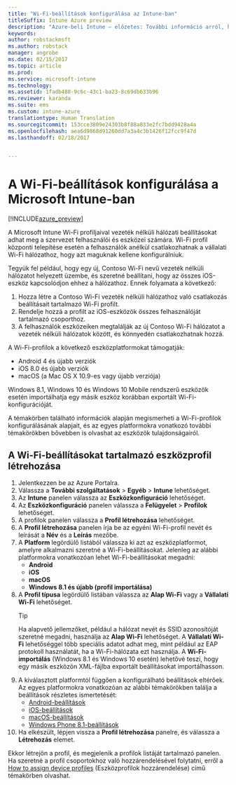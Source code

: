 ```yaml
---
title: "Wi-Fi-beállítások konfigurálása az Intune-ban"
titleSuffix: Intune Azure preview
description: "Azure-beli Intune – előzetes: További információ arról, hogyan használható az Intune a Wi-Fi-kapcsolatoknak a felügyelt eszközökön való konfigurálásához."
keywords: 
author: robstackmsft
ms.author: robstack
manager: angrobe
ms.date: 02/15/2017
ms.topic: article
ms.prod: 
ms.service: microsoft-intune
ms.technology: 
ms.assetid: 1fadb488-9c6c-43c1-ba23-8c69db633b96
ms.reviewer: karanda
ms.suite: ems
ms.custom: intune-azure
translationtype: Human Translation
ms.sourcegitcommit: 153cce3809e24303b8f88a833e2fc7bdd9428a4a
ms.openlocfilehash: aea6d9868d91260dd7a3a4c3b1426f12fcc9f47d
ms.lasthandoff: 02/18/2017


---
```


# <a name="how-to-configure-wi-fi-settings-in-microsoft-intune"></a>A Wi-Fi-beállítások konfigurálása a Microsoft Intune-ban

[!INCLUDE[azure_preview](../includes/azure_preview.md)]

A Microsoft Intune Wi-Fi profiljaival vezeték nélküli hálózati beállításokat adhat meg a szervezet felhasználói és eszközei számára. Wi-Fi profil központi telepítése esetén a felhasználók anélkül csatlakozhatnak a vállalati Wi-Fi hálózathoz, hogy azt maguknak kellene konfigurálniuk.

Tegyük fel például, hogy egy új, Contoso Wi-Fi nevű vezeték nélküli hálózatot helyezett üzembe, és szeretné beállítani, hogy az összes iOS-eszköz kapcsolódjon ehhez a hálózathoz. Ennek folyamata a következő:

1. Hozza létre a Contoso Wi-Fi vezeték nélküli hálózathoz való csatlakozás beállításait tartalmazó Wi-Fi profilt.
2. Rendelje hozzá a profilt az iOS-eszközök összes felhasználóját tartalmazó csoporthoz.
3. A felhasználók eszközeiken megtalálják az új Contoso Wi-Fi hálózatot a vezeték nélküli hálózatok között, és könnyedén csatlakozhatnak hozzá.

A Wi-Fi-profilok a következő eszközplatformokat támogatják:

- Android 4 és újabb verziók
- iOS 8.0 és újabb verziók
- macOS (a Mac OS X 10.9-es vagy újabb verziója)

Windows 8.1, Windows 10 és Windows 10 Mobile rendszerű eszközök esetén importálhatja egy másik eszköz korábban exportált Wi-Fi-konfigurációját.

A témakörben található információk alapján megismerheti a Wi-Fi-profilok konfigurálásának alapjait, és az egyes platformokra vonatkozó további témakörökben bővebben is olvashat az eszközök tulajdonságairól.

## <a name="create-a-device-profile-containing-wi-fi-settings"></a>A Wi-Fi-beállításokat tartalmazó eszközprofil létrehozása

1. Jelentkezzen be az Azure Portalra.
2. Válassza a **További szolgáltatások** > **Egyéb** > **Intune** lehetőséget.
3. Az **Intune** panelen válassza az **Eszközkonfiguráció** lehetőséget.
2. Az **Eszközkonfiguráció** panelen válassza a **Felügyelet** > **Profilok** lehetőséget.
3. A profilok panelen válassza a **Profil létrehozása** lehetőséget.
4. A **Profil létrehozása** panelen írja be az egyéni Wi-Fi-profil nevét és leírását a **Név** és a **Leírás** mezőbe.
5. A **Platform** legördülő listából válassza ki azt az eszközplatformot, amelyre alkalmazni szeretné a Wi-Fi-beállításokat. Jelenleg az alábbi platformokra vonatkozóan lehet Wi-Fi-beállításokat megadni:
    - **Android**
    - **iOS**
    - **macOS**
    - **Windows 8.1 és újabb (profil importálása)**
6. A **Profil típusa** legördülő listában válassza az **Alap Wi-Fi** vagy a **Vállalati Wi-Fi** lehetőséget.
    >[!TIP]
    >Ha alapvető jellemzőket, például a hálózat nevét és SSID azonosítóját szeretné megadni, használja az **Alap Wi-Fi** lehetőséget. A **Vállalati Wi-Fi** lehetőséggel több speciális adatot adhat meg, mint például az EAP protokoll használatát, ha a Wi-Fi-hálózata ezt használja. A **Wi-Fi-importálás** (Windows 8.1 és Windows 10 esetén) lehetővé teszi, hogy egy másik eszközön XML-fájlba exportált beállításokat importálhasson.
7. A kiválasztott platformtól függően a konfigurálható beállítások eltérőek. Az egyes platformokra vonatkozóan az alábbi témakörökben találja a beállítások részletes ismertetését:
    - [Android-beállítások](wi-fi-for-android.md)
    - [iOS-beállítások](wi-fi-for-ios.md)
    - [macOS-beállítások](wi-fi-for-macos.md)
    - [Windows Phone 8.1-beállítások](wi-fi-import-for-windows-8-1.md)
8. Ha elkészült, lépjen vissza a **Profil létrehozása** panelre, és válassza a **Létrehozás** elemet.

Ekkor létrejön a profil, és megjelenik a profilok listáját tartalmazó panelen.
Ha szeretné a profil csoportokhoz való hozzárendelésével folytatni, erről a [How to assign device profiles](how-to-assign-device-profiles.md) (Eszközprofilok hozzárendelése) című témakörben olvashat.


